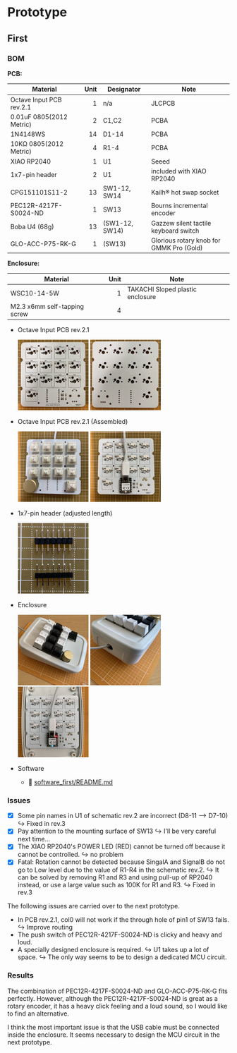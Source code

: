 # Prototype

## First

### BOM

**PCB:**

| Material | Unit | Designator | Note |
|-|-:|-|-|
| Octave Input PCB rev.2.1 | 1 | n/a | JLCPCB |
| 0.01uF 0805(2012 Metric) | 2 | C1,C2 | PCBA |
| 1N4148WS | 14 | D1-14 | PCBA |
| 10KΩ 0805(2012 Metric) | 4 | R1-4 | PCBA |
| XIAO RP2040 | 1 | U1 | Seeed |
| 1x7-pin header | 2 | U1 | included with XIAO RP2040 |
| CPG151101S11-2 | 13 | SW1-12, SW14 | Kailh®︎ hot swap socket |
| PEC12R-4217F-S0024-ND | 1 | SW13 | Bourns incremental encoder |
| Boba U4 (68g) | 13 | (SW1-12, SW14) | Gazzew silent tactile keyboard switch |
| GLO-ACC-P75-RK-G | 1 | (SW13) | Glorious rotary knob for GMMK Pro (Gold) |

**Enclosure:**

| Material | Unit | Note |
|-|-:|-|
| WSC10-14-5W | 1 | TAKACHI Sloped plastic enclosure |
| M2.3 x6mm self-tapping screw  | 4 |  |

- Octave Input PCB rev.2.1

    <img src="IMG_4543.jpg" width="160"/> <img src="IMG_4544.jpg" width="160"/>

- Octave Input PCB rev.2.1 (Assembled)

    <img src="IMG_4546.jpg" width="160"/> <img src="IMG_4547.jpg" width="160"/>

- 1x7-pin header (adjusted length)

    <img src="IMG_4545.jpg" width="160"/>

- Enclosure

    <img src="IMG_4557.jpg" width="160"/> <img src="IMG_4558.jpg" width="160"/> <img src="IMG_4559.jpg" width="160"/>

- Software
  - 📄 [software_first/README.md](software_first/README.md)

### Issues

- [x] Some pin names in U1 of schematic rev.2 are incorrect (D8-11 --> D7-10)
    ↪︎ Fixed in rev.3
- [x] Pay attention to the mounting surface of SW13
    ↪︎ I'll be very careful next time...
- [x] The XIAO RP2040's POWER LED (RED) cannot be turned off because it cannot be controlled.
    ↪︎ no problem
- [x] Fatal: Rotation cannot be detected because SingalA and SignalB do not go to Low level due to the value of R1-R4 in the schematic rev.2.
    ↪︎ It can be solved by removing R1 and R3 and using pull-up of RP2040 instead, or use a large value such as 100K for R1 and R3.
    ↪︎ Fixed in rev.3

The following issues are carried over to the next prototype.

- In PCB rev.2.1, col0 will not work if the through hole of pin1 of SW13 fails.
    ↪︎ Improve routing
- The push switch of PEC12R-4217F-S0024-ND is clicky and heavy and loud.
- A specially designed enclosure is required.
    ↪︎ U1 takes up a lot of space.
    ↪︎ The only way seems to be to design a dedicated MCU circuit.

### Results

The combination of PEC12R-4217F-S0024-ND and GLO-ACC-P75-RK-G fits perfectly.
However, although the PEC12R-4217F-S0024-ND is great as a rotary encoder, it has a heavy click feeling and a loud sound, so I would like to find an alternative.

I think the most important issue is that the USB cable must be connected inside the enclosure.
It seems necessary to design the MCU circuit in the next prototype.
